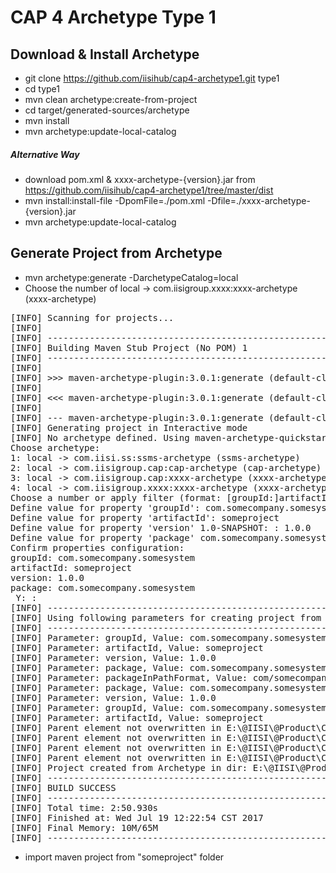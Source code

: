 # CAP 4 Archetype Type 1
## Download & Install Archetype
* git clone https://github.com/iisihub/cap4-archetype1.git type1
* cd type1
* mvn clean archetype:create-from-project
* cd target/generated-sources/archetype
* mvn install
* mvn archetype:update-local-catalog

##### Alternative Way
* download pom.xml & xxxx-archetype-{version}.jar from https://github.com/iisihub/cap4-archetype1/tree/master/dist
* mvn install:install-file -DpomFile=./pom.xml -Dfile=./xxxx-archetype-{version}.jar
* mvn archetype:update-local-catalog

## Generate Project from Archetype
* mvn archetype:generate -DarchetypeCatalog=local
* Choose the number of local -> com.iisigroup.xxxx:xxxx-archetype (xxxx-archetype)
<pre>
[INFO] Scanning for projects...
[INFO]
[INFO] ------------------------------------------------------------------------
[INFO] Building Maven Stub Project (No POM) 1
[INFO] ------------------------------------------------------------------------
[INFO]
[INFO] >>> maven-archetype-plugin:3.0.1:generate (default-cli) @ standalone-pom >>>
[INFO]
[INFO] <<< maven-archetype-plugin:3.0.1:generate (default-cli) @ standalone-pom <<<
[INFO]
[INFO] --- maven-archetype-plugin:3.0.1:generate (default-cli) @ standalone-pom ---
[INFO] Generating project in Interactive mode
[INFO] No archetype defined. Using maven-archetype-quickstart (org.apache.maven.archetypes:maven-archetype-quickstart:1.0)
Choose archetype:
1: local -> com.iisi.ss:ssms-archetype (ssms-archetype)
2: local -> com.iisigroup.cap:cap-archetype (cap-archetype)
3: local -> com.iisigroup.cap:xxxx-archetype (xxxx-archetype)
4: local -> com.iisigroup.xxxx:xxxx-archetype (xxxx-archetype)
Choose a number or apply filter (format: [groupId:]artifactId, case sensitive contains): : 4
Define value for property 'groupId': com.somecompany.somesystem
Define value for property 'artifactId': someproject
Define value for property 'version' 1.0-SNAPSHOT: : 1.0.0
Define value for property 'package' com.somecompany.somesystem: :
Confirm properties configuration:
groupId: com.somecompany.somesystem
artifactId: someproject
version: 1.0.0
package: com.somecompany.somesystem
 Y: :
[INFO] ----------------------------------------------------------------------------
[INFO] Using following parameters for creating project from Archetype: xxxx-archetype:4.0.1-archetype1
[INFO] ----------------------------------------------------------------------------
[INFO] Parameter: groupId, Value: com.somecompany.somesystem
[INFO] Parameter: artifactId, Value: someproject
[INFO] Parameter: version, Value: 1.0.0
[INFO] Parameter: package, Value: com.somecompany.somesystem
[INFO] Parameter: packageInPathFormat, Value: com/somecompany/somesystem
[INFO] Parameter: package, Value: com.somecompany.somesystem
[INFO] Parameter: version, Value: 1.0.0
[INFO] Parameter: groupId, Value: com.somecompany.somesystem
[INFO] Parameter: artifactId, Value: someproject
[INFO] Parent element not overwritten in E:\@IISI\@Product\CAP4\archetype\someproject\someproject-config\pom.xml
[INFO] Parent element not overwritten in E:\@IISI\@Product\CAP4\archetype\someproject\someproject-web\pom.xml
[INFO] Parent element not overwritten in E:\@IISI\@Product\CAP4\archetype\someproject\someproject-ap\pom.xml
[INFO] Parent element not overwritten in E:\@IISI\@Product\CAP4\archetype\someproject\someproject-auth-admin\pom.xml
[INFO] Project created from Archetype in dir: E:\@IISI\@Product\CAP4\archetype\someproject
[INFO] ------------------------------------------------------------------------
[INFO] BUILD SUCCESS
[INFO] ------------------------------------------------------------------------
[INFO] Total time: 2:50.930s
[INFO] Finished at: Wed Jul 19 12:22:54 CST 2017
[INFO] Final Memory: 10M/65M
[INFO] ------------------------------------------------------------------------
</pre>
* import maven project from "someproject" folder

